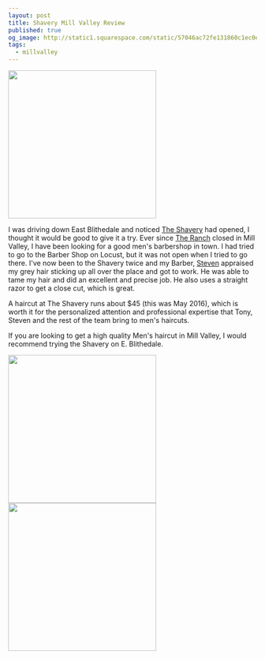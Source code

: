 ```yaml
---
layout: post
title: Shavery Mill Valley Review
published: true
og_image: http://static1.squarespace.com/static/57046ac72fe131860c1ec0ec/t/57046dca07eaa0af124da552/1462332921750/?format=1500w
tags:
  - millvalley
---
```


<a href="http://www.shaverybarbershop.com/"><img src="http://static1.squarespace.com/static/57046ac72fe131860c1ec0ec/t/57046dca07eaa0af124da552/1462332921750/?format=1500w" style="width:300px"></a>

I was driving down East Blithedale and noticed [The Shavery](http://www.shaverybarbershop.com/) had opened, I thought it would be good to give it a try.  Ever since [The Ranch](http://www.theranchsalons.com/) closed in Mill Valley, I have been looking for a good men's barbershop in town.  I had tried to go to the Barber Shop on Locust, but it was not open when I tried to go there.
I've now been to the Shavery twice and my Barber, [Steven](http://www.shaverybarbershop.com/make-an-appointment/#/steven-ghio/) appraised my grey hair sticking up all over the place and got to work.  He was able to tame my hair and did an excellent and precise job.  He also uses a straight razor to get a close cut, which is great.

A haircut at The Shavery runs about $45 (this was May 2016), which is worth it for the personalized attention and professional expertise that Tony, Steven and the rest of the team bring to men's haircuts.

If you are looking to get a high quality Men's haircut in Mill Valley,
I would recommend trying the Shavery on E. Blithedale.
<div>
<img src="http://static1.squarespace.com/static/57046ac72fe131860c1ec0ec/t/570bfd6001dbae8f3e0d017f/1460403717520/Revery_2015_074.jpg?format=750w" style="width:300px">

<img src="http://static1.squarespace.com/static/57046ac72fe131860c1ec0ec/t/570bfa801bbee0b51407146c/1460402873851/Revery_2015_086.jpg?format=750w" style="width: 300px">
</div>
